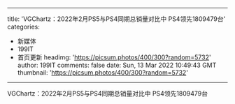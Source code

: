 
---
title: 'VGChartz：2022年2月PS5与PS4同期总销量对比中 PS4领先1809479台'
categories: 
 - 新媒体
 - 199IT
 - 首页更新
headimg: 'https://picsum.photos/400/300?random=5732'
author: 199IT
comments: false
date: Sun, 13 Mar 2022 10:49:43 GMT
thumbnail: 'https://picsum.photos/400/300?random=5732'
---

<div>   
VGChartz：2022年2月PS5与PS4同期总销量对比中 PS4领先1809479台  
</div>
            